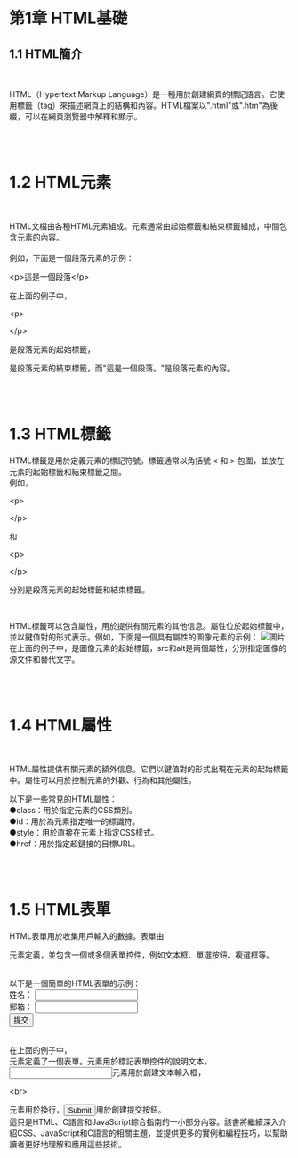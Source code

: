 <h1>第1章 HTML基礎</h1>

<h2>1.1 HTML簡介</h2>
<br>
<p>HTML（Hypertext Markup Language）是一種用於創建網頁的標記語言。它使用標籤（tag）來描述網頁上的結構和內容。HTML檔案以".html"或".htm"為後綴，可以在網頁瀏覽器中解釋和顯示。</p>

<br>
<br>
<h1>1.2 HTML元素</h1>
<br>
<p>HTML文檔由各種HTML元素組成。元素通常由起始標籤和結束標籤組成，中間包含元素的內容。
<br>
<br>
例如，下面是一個段落元素的示例：
<br>
<p>&lt;p&gt;這是一個段落&lt;/p&gt;</p>在上面的例子中，<p>&lt;p&gt;<p>&lt;/p&gt;</p>是段落元素的起始標籤，</p>是段落元素的結束標籤，而"這是一個段落。"是段落元素的內容。</p>

<br>
<br>
<h1>1.3 HTML標籤</h1>
<p>HTML標籤是用於定義元素的標記符號。標籤通常以角括號 < 和 > 包圍，並放在元素的起始標籤和結束標籤之間。
<br>
例如，<p>&lt;p&gt;<p>&lt;/p&gt;</p>和<p>&lt;p&gt;</p>&lt;/p&gt;</p>分別是段落元素的起始標籤和結束標籤。</p>

<br>
<p>HTML標籤可以包含屬性，用於提供有關元素的其他信息。屬性位於起始標籤中，並以鍵值對的形式表示。例如，下面是一個具有屬性的圖像元素的示例：
<img src="image.jpg" alt="圖片">
在上面的例子中，<img>是圖像元素的起始標籤，src和alt是兩個屬性，分別指定圖像的源文件和替代文字。</p>

<br>
<br>
<h1>1.4 HTML屬性</h1>

<br>
<p>HTML屬性提供有關元素的額外信息。它們以鍵值對的形式出現在元素的起始標籤中。屬性可以用於控制元素的外觀、行為和其他屬性。

<br>
<p>以下是一些常見的HTML屬性：
<br>
●class：用於指定元素的CSS類別。
<br>
●id：用於為元素指定唯一的標識符。
<br>
●style：用於直接在元素上指定CSS樣式。
<br>
●href：用於指定超鏈接的目標URL。
</p>

<br>
<br>
<h1>1.5 HTML表單</h1>
<p>HTML表單用於收集用戶輸入的數據。表單由<form>元素定義，並包含一個或多個表單控件，例如文本框、單選按鈕、複選框等。</p>

<br>
以下是一個簡單的HTML表單的示例：
<br>
<form>
  <label for="name">姓名：</label>
  <input type="text" id="name" name="name" required>
  <br>
  <label for="email">郵箱：</label>
  <input type="email" id="email" name="email" required>
  <br>
  <input type="submit" value="提交">  
</form>

<br>
在上面的例子中，<form>元素定義了一個表單。<label>元素用於標記表單控件的說明文本，<input>元素用於創建文本輸入框，<p>&lt;br&gt;</p>元素用於換行，<input type="submit">用於創建提交按鈕。

<br>
這只是HTML、C語言和JavaScript綜合指南的一小部分內容。該書將繼續深入介紹CSS、JavaScript和C語言的相關主題，並提供更多的實例和編程技巧，以幫助讀者更好地理解和應用這些技術。
